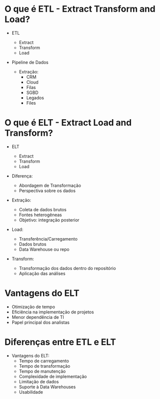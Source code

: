 # O que é ETL - Extract Transform and Load?

* ETL
    - Extract
    - Transform 
    - Load

* Pipeline de Dados
    - Extração:
        * CRM 
        * Cloud
        * Filas
        * SGBD
        * Legados
        * Files

# O que é ELT - Extract Load and Transform?

* ELT
    - Extract
    - Transform
    - Load

* Diferença:
    - Abordagem de Transformação
    - Perspectiva sobre os dados

* Extração:
    - Coleta de dados brutos
    - Fontes heterogêneas
    - Objetivo: integração posterior

* Load:
    - Transferência/Carregamento
    - Dados brutos
    - Data Warehouse ou repo

* Transform: 
    - Transformação dos dados dentro do repositório
    - Aplicação das análises

# Vantagens do ELT

* Otimização de tempo
* Eficiência na implementação de projetos
* Menor dependência de TI
* Papel principal dos analistas

# Diferenças entre ETL e ELT

 * Vantagens do ELT:
    - Tempo de carregamento
    - Tempo de transformação
    - Tempo de manutenção
    - Complexidade de implementação
    - Limitação de dados
    - Suporte à Data Warehouses
    - Usabilidade

